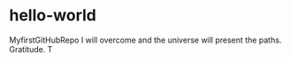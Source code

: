 # hello-world
MyfirstGitHubRepo
I will overcome and the universe will present the paths.
Gratitude. T
